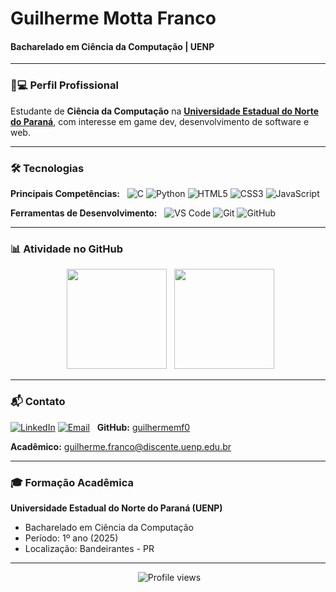 # Guilherme Motta Franco
#### Bacharelado em Ciência da Computação | UENP  

---

### 👨💻 Perfil Profissional  
Estudante de **Ciência da Computação** na **[Universidade Estadual do Norte do Paraná](https://uenp.edu.br/)**, com interesse em game dev, desenvolvimento de software e web.

---

### 🛠️ Tecnologias  
**Principais Competências:**  
![C](https://img.shields.io/badge/C-00599C?style=flat-square&logo=c&logoColor=white)
![Python](https://img.shields.io/badge/Python-3776AB?style=flat-square&logo=python&logoColor=white)
![HTML5](https://img.shields.io/badge/HTML5-E34F26?style=flat-square&logo=html5&logoColor=white)
![CSS3](https://img.shields.io/badge/CSS3-1572B6?style=flat-square&logo=css3&logoColor=white)
![JavaScript](https://img.shields.io/badge/JavaScript-F7DF1E?style=flat-square&logo=javascript&logoColor=black)

**Ferramentas de Desenvolvimento:**  
![VS Code](https://img.shields.io/badge/VS_Code-007ACC?style=flat-square&logo=visual-studio-code&logoColor=white)
![Git](https://img.shields.io/badge/Git-F05032?style=flat-square&logo=git&logoColor=white)
![GitHub](https://img.shields.io/badge/GitHub-181717?style=flat-square&logo=github&logoColor=white)

---

### 📊 Atividade no GitHub  
<p align="center">
  <img height="160em" src="https://github-readme-stats.vercel.app/api?username=guilhermemf0&show_icons=true&theme=tokyonight&hide_title=true"/>
  <img height="160em" src="https://github-readme-stats.vercel.app/api/top-langs/?username=guilhermemf0&layout=compact&theme=tokyonight"/>
</p>

---

### 📬 Contato  
[![LinkedIn](https://img.shields.io/badge/LinkedIn-Connect-0077B5?style=flat&logo=linkedin)](https://www.linkedin.com/in/guilherme-motta-977b94355/)
[![Email](https://img.shields.io/badge/Email-gui.mottafranco@gmail.com-D14836?style=flat&logo=gmail)](mailto:gui.mottafranco@gmail.com)  
**GitHub:** [guilhermemf0](https://github.com/guilhermemf0)

**Acadêmico:** guilherme.franco@discente.uenp.edu.br

---

### 🎓 Formação Acadêmica  
**Universidade Estadual do Norte do Paraná (UENP)**  
- Bacharelado em Ciência da Computação  
- Período: 1º ano (2025)  
- Localização: Bandeirantes - PR  

---

<p align="center">
  <img src="https://komarev.com/ghpvc/?username=guilhermemf0&color=7d40ff&style=flat-square" alt="Profile views"/> 
</p>
